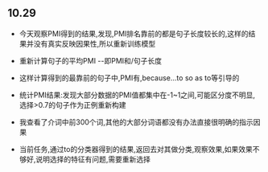 ## 10.29
* 今天观察PMI得到的结果,发现,PMI排名靠前的都是句子长度较长的,这样的结果并没有真实反映因果性,所以重新训练模型
* 重新计算句子的平均PMI --即PMI和/句子长度
* 这样计算得到的最靠前的句子中,PMI有,because...to       so as to等引导的
* 统计PMI结果:发现大部分数据的PMI值都集中在-1~1之间,可能区分度不明显,选择>0.7的句子作为正例重新构建
* 我查看了介词中前300个词,其他的大部分词语都没有办法直接很明确的指示因果

* 当前任务,通过to的分类器得到的结果,返回去对其做分类,观察效果,如果效果不够好,说明选择的特征有问题,需要重新选择